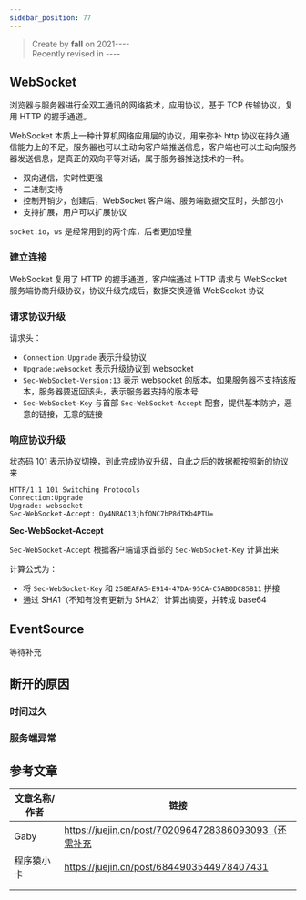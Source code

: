```yaml
---
sidebar_position: 77
---
```


> Create by **fall** on 2021----<br/>
> Recently revised in ----

## WebSocket

浏览器与服务器进行全双工通讯的网络技术，应用协议，基于 TCP 传输协议，复用 HTTP 的握手通道。

WebSocket 本质上一种计算机网络应用层的协议，用来弥补 http 协议在持久通信能力上的不足。服务器也可以主动向客户端推送信息，客户端也可以主动向服务器发送信息，是真正的双向平等对话，属于服务器推送技术的一种。

- 双向通信，实时性更强
- 二进制支持
- 控制开销少，创建后，WebSocket 客户端、服务端数据交互时，头部包小
- 支持扩展，用户可以扩展协议

`socket.io`，`ws` 是经常用到的两个库，后者更加轻量

### 建立连接

WebSocket 复用了 HTTP 的握手通道，客户端通过 HTTP 请求与 WebSocket 服务端协商升级协议，协议升级完成后，数据交换遵循 WebSocket 协议

### 请求协议升级

请求头：

- `Connection:Upgrade` 表示升级协议
- `Upgrade:websocket` 表示升级协议到 websocket
- `Sec-WebSocket-Version:13` 表示 websocket 的版本，如果服务器不支持该版本，服务器要返回该头，表示服务器支持的版本号
- `Sec-WebSocket-Key` 与首部 `Sec-WebSocket-Accept` 配套，提供基本防护，恶意的链接，无意的链接

### 响应协议升级

状态码 101 表示协议切换，到此完成协议升级，自此之后的数据都按照新的协议来

```http
HTTP/1.1 101 Switching Protocols
Connection:Upgrade
Upgrade: websocket
Sec-WebSocket-Accept: Oy4NRAQ13jhfONC7bP8dTKb4PTU=
```

**Sec-WebSocket-Accept**

`Sec-WebSocket-Accept` 根据客户端请求首部的 `Sec-WebSocket-Key` 计算出来

计算公式为：

- 将 `Sec-WebSocket-Key` 和 `258EAFA5-E914-47DA-95CA-C5AB0DC85B11` 拼接
- 通过 SHA1（不知有没有更新为 SHA2）计算出摘要，并转成 base64

## EventSource

等待补充



## 断开的原因

### 时间过久

### 服务端异常

## 参考文章

| 文章名称/作者 | 链接                                                 |
| ------------- | ---------------------------------------------------- |
| Gaby          | https://juejin.cn/post/7020964728386093093（还需补充 |
| 程序猿小卡    | https://juejin.cn/post/6844903544978407431           |
|               |                                                      |
|               |                                                      |


